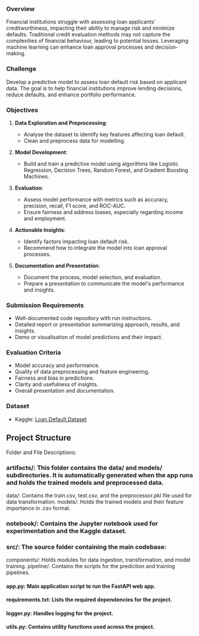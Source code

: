 ### Overview

Financial institutions struggle with assessing loan applicants' creditworthiness, impacting their ability to manage risk and minimize defaults. Traditional credit evaluation methods may not capture the complexities of financial behaviour, leading to potential losses. Leveraging machine learning can enhance loan approval processes and decision-making.

### Challenge

Develop a predictive model to assess loan default risk based on applicant data. The goal is to help financial institutions improve lending decisions, reduce defaults, and enhance portfolio performance.

### Objectives

1. **Data Exploration and Preprocessing**:
   - Analyse the dataset to identify key features affecting loan default.
   - Clean and preprocess data for modelling.

2. **Model Development**:
   - Build and train a predictive model using algorithms like Logistic Regression, Decision Trees, Random Forest, and Gradient Boosting Machines.

3. **Evaluation**:
   - Assess model performance with metrics such as accuracy, precision, recall, F1 score, and ROC-AUC.
   - Ensure fairness and address biases, especially regarding income and employment.

4. **Actionable Insights**:
   - Identify factors impacting loan default risk.
   - Recommend how to integrate the model into loan approval processes.

5. **Documentation and Presentation**:
   - Document the process, model selection, and evaluation.
   - Prepare a presentation to communicate the model's performance and insights.

### Submission Requirements

- Well-documented code repository with run instructions.
- Detailed report or presentation summarizing approach, results, and insights.
- Demo or visualisation of model predictions and their impact.

### Evaluation Criteria

- Model accuracy and performance.
- Quality of data preprocessing and feature engineering.
- Fairness and bias in predictions.
- Clarity and usefulness of insights.
- Overall presentation and documentation.

### Dataset

- Kaggle: [Loan Default Dataset](https://www.kaggle.com/datasets/yasserh/loan-default-dataset)

## Project Structure
Folder and File Descriptions:
### artifacts/: This folder contains the data/ and models/ subdirectories. It is automatically generated when the app runs and holds the trained models and preprocessed data.

data/: Contains the train.csv, test.csv, and the preprocessor.pkl file used for data transformation.
models/: Holds the trained models and their feature importance in .csv format.

### notebook/: Contains the Jupyter notebook used for experimentation and the Kaggle dataset.

### src/: The source folder containing the main codebase:

components/: Holds modules for data ingestion, transformation, and model training.
pipeline/: Contains the scripts for the prediction and training pipelines.

#### app.py: Main application script to run the FastAPI web app.

#### requirements.txt: Lists the required dependencies for the project.

#### logger.py: Handles logging for the project.

#### utils.py: Contains utility functions used across the project.